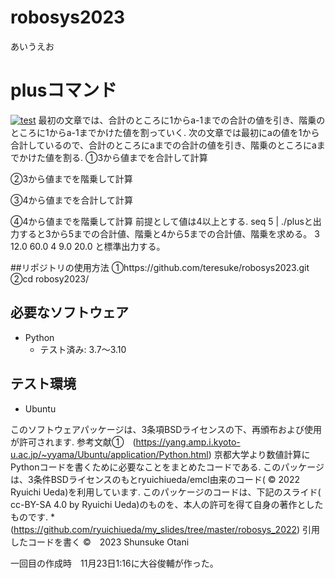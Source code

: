 # robosys2023
あいうえお
# plusコマンド
[![test](https://github.com/teresuke/robosys2023/actions/workflows/test.yml/badge.svg)](https://github.com/teresuke/robosys2023/actions/workflows/test.yml)
最初の文章では、合計のところに1からa-1までの合計の値を引き、階乗のところに1からa-1までかけた値を割っていく.
次の文章では最初にaの値を1から合計しているので、合計のところにaまでの合計の値を引き、階乗のところにaまでかけた値を割る.
➀3から値までを合計して計算

➁3から値までを階乗して計算

➂4から値までを合計して計算

④4から値までを階乗して計算
前提として値は4以上とする.
seq 5 | ./plusと出力すると3から5までの合計値、階乗と4から5までの合計値、階乗を求める。
3 12.0 60.0
4 9.0 20.0
と標準出力する。

##リポジトリの使用方法
➀https://github.com/teresuke/robosys2023.git
➁cd robosy2023/


## 必要なソフトウェア
* Python
  * テスト済み: 3.7～3.10

## テスト環境
* Ubuntu

このソフトウェアパッケージは、3条項BSDライセンスの下、再頒布および使用が許可されます.
参考文献➀　(https://yang.amp.i.kyoto-u.ac.jp/~yyama/Ubuntu/application/Python.html)
京都大学より数値計算にPythonコードを書くために必要なことをまとめたコードである.
このパッケージは、3条件BSDライセンスのもとryuichiueda/emcl由来のコード( © 2022 Ryuichi Ueda)を利用しています.
このパッケージのコードは、下記のスライド( cc-BY-SA 4.0 by Ryuichi Ueda)のものを、本人の許可を得て自身の著作としたものです.
	* (https://github.com/ryuichiueda/my_slides/tree/master/robosys_2022)
引用したコードを書く
©　2023 Shunsuke Otani

一回目の作成時　11月23日1:16に大谷俊輔が作った。

